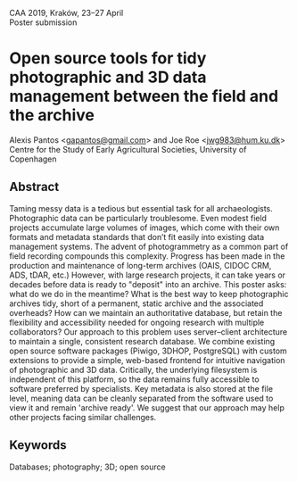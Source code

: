 CAA 2019, Kraków, 23–27 April  
Poster submission

# Open source tools for tidy photographic and 3D data management between the field and the archive

Alexis Pantos <<gapantos@gmail.com>> and Joe Roe <<jwg983@hum.ku.dk>>  
Centre for the Study of Early Agricultural Societies, University of Copenhagen

## Abstract

Taming messy data is a tedious but essential task for all archaeologists. Photographic data can be particularly troublesome. Even modest field projects accumulate large volumes of images, which come with their own formats and metadata standards that don’t fit easily into existing data management systems. The advent of photogrammetry as a common part of field recording compounds this complexity. Progress has been made in the production and maintenance of long-term archives (OAIS, CIDOC CRM, ADS, tDAR, etc.) However, with large research projects, it can take years or decades before data is ready to "deposit" into an archive. This poster asks: what do we do in the meantime? What is the best way to keep photographic archives tidy, short of a permanent, static archive and the associated overheads? How can we maintain an authoritative database, but retain the flexibility and accessibility needed for ongoing research with multiple collaborators? Our approach to this problem uses server–client architecture to maintain a single, consistent research database. We combine existing open source software packages (Piwigo, 3DHOP, PostgreSQL) with custom extensions to provide a simple, web-based frontend for intuitive navigation of photographic and 3D data. Critically, the underlying filesystem is independent of this platform, so the data remains fully accessible to software preferred by specialists. Key metadata is also stored at the file level, meaning data can be cleanly separated from the software used to view it and remain 'archive ready'. We suggest that our approach may help other projects facing similar challenges.

## Keywords

Databases; photography; 3D; open source

